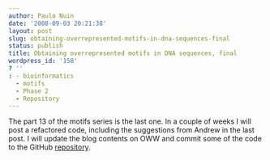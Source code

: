 ```yaml
---
author: Paulo Nuin
date: '2008-09-03 20:21:38'
layout: post
slug: obtaining-overrepresented-motifs-in-dna-sequences-final
status: publish
title: Obtaining overrepresented motifs in DNA sequences, final
wordpress_id: '158'
? ''
: - bioinformatics
  - motifs
  - Phase 2
  - Repository
---
```


The part 13 of the motifs series is the last one. In a couple of weeks I will post a refactored code, including the suggestions from Andrew in
the last post. I will update the blog contents on OWW and commit some of the code to the GitHub [repository](http://en.wikipedia.org/wiki/Repository "Repository").
